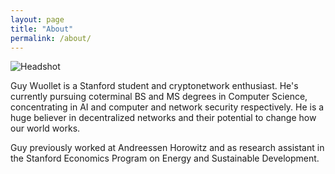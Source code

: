 ```yaml
---
layout: page
title: "About"
permalink: /about/
---
```


![Headshot]({{guywuollet.com}}/assets/images/headshot.png)

Guy Wuollet is a Stanford student and cryptonetwork enthusiast. He's currently pursuing
coterminal BS and MS degrees in Computer Science, concentrating in AI and
computer and network security respectively. He is a huge believer in
decentralized networks and their potential to change how our world works.

Guy previously worked at Andreessen Horowitz and as research assistant in the Stanford Economics Program on Energy and Sustainable Development.
